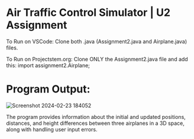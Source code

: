 # Air Traffic Control Simulator | U2 Assignment

To Run on VSCode:
Clone both .java (Assignment2.java and Airplane.java) files.

To Run on Projectstem.org:
Clone ONLY the Assignment2.java file and add this: import assignment2.Airplane;

# Program Output:
![Screenshot 2024-02-23 184052](https://github.com/techmengg/air-traffic-simulator/assets/125338813/4304bec9-c810-4462-ad82-3380e2acdc36)

The program provides information about the initial and updated positions, distances, and height differences between three airplanes in a 3D space,
along with handling user input errors.
